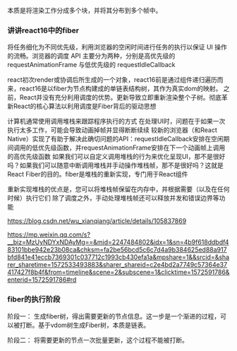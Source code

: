 本质是将渲染工作分成多个块，并将其分布到多个帧中。

### 讲讲react16中的fiber  

将任务细化为不同优先级，利用浏览器的空闲时间进行任务的执行以保证 UI 操作的流畅。浏览器的调度 API 主要分为两种，分别是高优先级的 requestAnimationFrame 与低优先级的 requestIdleCallback

react初次render或协调后所生成的一个对象，react16前是通过组件递归遍历而来，react16是以fiber为节点构建成的单链表结构树，其作为真实dom的映射。
之前，React并没有充分利用调度的优势。更新导致立即重新渲染整个子树。彻底革新React的核心算法以利用调度是Fiber背后的驱动思想

计算机通常使用调用堆栈来跟踪程序执行的方式
在处理UI时，问题在于如果一次执行太多工作，可能会导致动画掉帧并显得断断续续
较新的浏览器（和React Native）实现了有助于解决此确切问题的API：requestIdleCallback安排在空闲期间调用的低优先级函数，并requestAnimationFrame安排在下一个动画帧上调用的高优先级函数
如果我们可以自定义调用堆栈的行为来优化呈现UI，那不是很好吗？如果我们可以随意中断调用堆栈并手动操作堆栈帧，那不是很好吗？这就是React Fiber的目的。fiber是堆栈的重新实现，专门用于React组件

重新实现堆栈的优点是，您可以将堆栈帧保留在内存中，并根据需要（以及在任何时候）执行它们
除了调度之外，手动处理堆栈帧还可以释放并发和错误边界等功能


https://blog.csdn.net/wu_xianqiang/article/details/105837869 

https://mp.weixin.qq.com/s?__biz=MzUyNDYxNDAyMg==&mid=2247484802&idx=1&sn=4b9f618ddbdf483101bbe942e23b08ca&chksm=fa2be56bcd5c6c7d4a9b384625ed88a917bfd841e41eccb7369301c037712c1993cb430efa1a&mpshare=1&&srcid=&sharer_sharetime=1572533493883&sharer_shareid=c2e4bd2a7749c57364e37417427f8b4f&from=timeline&scene=2&subscene=1&clicktime=1572591786&enterid=1572591786#rd 



### fiber的执行阶段 

阶段一： 生成fiber树，得出需要更新的节点信息。这一步是一个渐进的过程，可以被打断。基于vdom树生成Fiber树，本质是链表。

阶段二： 将需要更新的节点一次批量更新，这个过程不能被打断。
